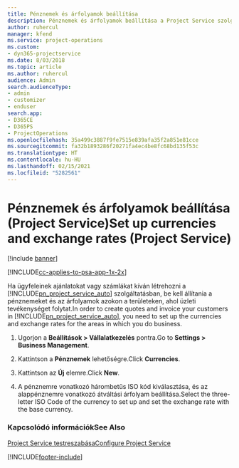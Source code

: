 ```yaml
---
title: Pénznemek és árfolyamok beállítása
description: Pénznemek és árfolyamok beállítása a Project Service szolgáltatásban
author: ruhercul
manager: kfend
ms.service: project-operations
ms.custom:
- dyn365-projectservice
ms.date: 8/03/2018
ms.topic: article
ms.author: ruhercul
audience: Admin
search.audienceType:
- admin
- customizer
- enduser
search.app:
- D365CE
- D365PS
- ProjectOperations
ms.openlocfilehash: 35a499c3887f9fe7515e839afa35f2a851e81cce
ms.sourcegitcommit: fa32b1893286f20271fa4ec4be8fc68bd135f53c
ms.translationtype: HT
ms.contentlocale: hu-HU
ms.lasthandoff: 02/15/2021
ms.locfileid: "5282561"
---
```

# <a name="set-up-currencies-and-exchange-rates-project-service"></a><span data-ttu-id="5a6f1-103">Pénznemek és árfolyamok beállítása (Project Service)</span><span class="sxs-lookup"><span data-stu-id="5a6f1-103">Set up currencies and exchange rates (Project Service)</span></span>

[!include [banner](../includes/psa-now-project-operations.md)]

[!INCLUDE[cc-applies-to-psa-app-1x-2x](../includes/cc-applies-to-psa-app-1x-2x.md)]

<span data-ttu-id="5a6f1-104">Ha ügyfeleinek ajánlatokat vagy számlákat kíván létrehozni a [!INCLUDE[pn_project_service_auto](../includes/pn-project-service-auto.md)] szolgáltatásban, be kell állítania a pénznemeket és az árfolyamok azokon a területeken, ahol üzleti tevékenységet folytat.</span><span class="sxs-lookup"><span data-stu-id="5a6f1-104">In order to create quotes and invoice your customers in [!INCLUDE[pn_project_service_auto](../includes/pn-project-service-auto.md)], you need to set up the currencies and exchange rates for the areas in which you do business.</span></span>  
  
1.  <span data-ttu-id="5a6f1-105">Ugorjon a **Beállítások > Vállalatkezelés** pontra.</span><span class="sxs-lookup"><span data-stu-id="5a6f1-105">Go to **Settings > Business Management**.</span></span>  
  
2.  <span data-ttu-id="5a6f1-106">Kattintson a **Pénznemek** lehetőségre.</span><span class="sxs-lookup"><span data-stu-id="5a6f1-106">Click **Currencies**.</span></span>  
  
3.  <span data-ttu-id="5a6f1-107">Kattintson az **Új** elemre.</span><span class="sxs-lookup"><span data-stu-id="5a6f1-107">Click **New**.</span></span>  
  
4.  <span data-ttu-id="5a6f1-108">A pénznemre vonatkozó hárombetűs ISO kód kiválasztása, és az alappénznemre vonatkozó átváltási árfolyam beállítása.</span><span class="sxs-lookup"><span data-stu-id="5a6f1-108">Select the three-letter ISO Code of the currency to set up and set the exchange rate with the base currency.</span></span>  
  
### <a name="see-also"></a><span data-ttu-id="5a6f1-109">Kapcsolódó információk</span><span class="sxs-lookup"><span data-stu-id="5a6f1-109">See Also</span></span>  
 [<span data-ttu-id="5a6f1-110">Project Service testreszabása</span><span class="sxs-lookup"><span data-stu-id="5a6f1-110">Configure Project Service</span></span>](../psa/configure.md)


[!INCLUDE[footer-include](../includes/footer-banner.md)]